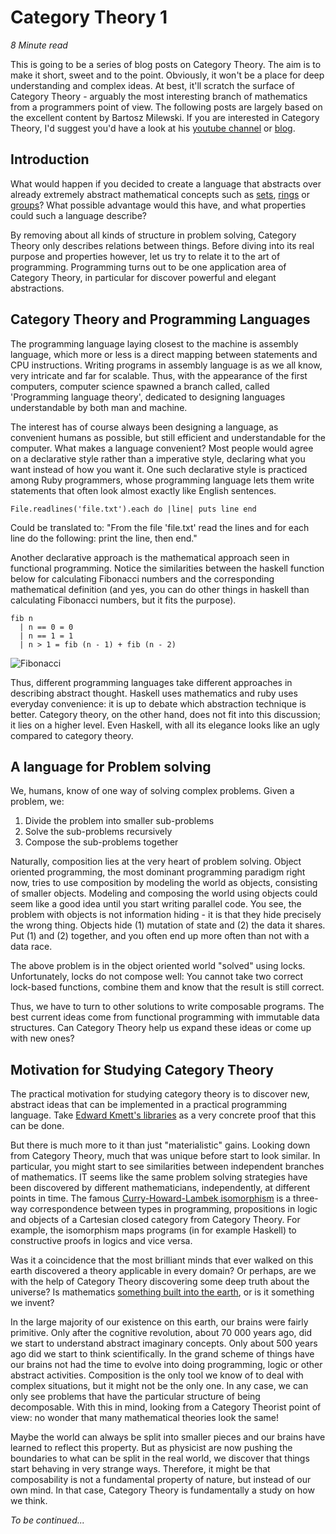 # Category Theory 1

*8 Minute read*

This is going to be a series of blog posts on Category Theory. The aim is to
make it short, sweet and to the point. Obviously, it won't be a place for deep
understanding and complex ideas. At best, it'll scratch the surface of Category
Theory - arguably the most interesting branch of mathematics from a programmers
point of view. The following posts are largely based on the excellent content
by Bartosz Milewski. If you are interested in Category Theory, I'd suggest
you'd have a look at his [youtube channel][2] or [blog][3].

## Introduction

What would happen if you decided to create a language that abstracts over
already extremely abstract mathematical concepts such as [sets][6], [rings][7]
or [groups][8]? What possible advantage would this have, and what properties
could such a language describe?

By removing about all kinds of structure in problem solving, Category Theory
only describes relations between things. Before diving into its real purpose
and properties however, let us try to relate it to the art of programming.
Programming turns out to be one application area of Category Theory, in
particular for discover powerful and elegant abstractions.

## Category Theory and Programming Languages

The programming language laying closest to the machine is assembly language,
which more or less is a direct mapping between statements and CPU instructions.
Writing programs in assembly language is as we all know, very intricate and far
for scalable. Thus, with the appearance of the first computers, computer
science spawned a branch called, called 'Programming language theory',
dedicated to designing languages understandable by both man and machine.

The interest has of course always been designing a language, as convenient
humans as possible, but still efficient and understandable for the computer.
What makes a language convenient? Most people would agree on a declarative
style rather than a imperative style, declaring what you want instead of how
you want it. One such declarative style is practiced among Ruby programmers,
whose programming language lets them write statements that often look almost
exactly like English sentences.

```
File.readlines('file.txt').each do |line| puts line end
```
Could be translated to:
"From the file 'file.txt' read the lines and for each line do the following:
print the line, then end."

Another declarative approach is the mathematical approach seen in functional
programming. Notice the similarities between the haskell function below for
calculating Fibonacci numbers and the corresponding mathematical definition
(and yes, you can do other things in haskell than calculating Fibonacci
numbers, but it fits the purpose).

```
fib n
  | n == 0 = 0
  | n == 1 = 1
  | n > 1 = fib (n - 1) + fib (n - 2)
```

![Fibonacci](/img/fib.png)

Thus, different programming languages take different approaches in describing
abstract thought. Haskell uses mathematics and ruby uses everyday convenience:
it is up to debate which abstraction technique is better. Category theory, on
the other hand, does not fit into this discussion; it lies on a higher level.
Even Haskell, with all its elegance looks like an ugly compared to category
theory.

## A language for Problem solving

We, humans, know of one way of solving complex problems. Given a problem, we:

1. Divide the problem into smaller sub-problems
2. Solve the sub-problems recursively
3. Compose the sub-problems together

Naturally, composition lies at the very heart of problem solving. Object
oriented programming, the most dominant programming paradigm right now, tries
to use composition by modeling the world as objects, consisting of smaller
objects. Modeling and composing the world using objects could seem like a good idea
until you start writing parallel code. You see, the problem with objects is not
information hiding - it is that they hide precisely the wrong thing. Objects
hide (1) mutation of state and (2) the data it shares. Put (1) and (2)
together, and you often end up more often than not with a data race.

The above problem is in the object oriented world "solved" using locks.
Unfortunately, locks do not compose well: You cannot take two correct
lock-based functions, combine them and know that the result is still correct.

Thus, we have to turn to other solutions to write composable programs. The best
current ideas come from functional programming with immutable data structures.
Can Category Theory help us expand these ideas or come up with new ones?

## Motivation for Studying Category Theory

The practical motivation for studying category theory is to discover new,
abstract ideas that can be implemented in a practical programming language.
Take [Edward Kmett's libraries][1] as a very concrete proof that this can be
done.

But there is much more to it than just "materialistic" gains. Looking down from
Category Theory, much that was unique before start to look similar. In
particular, you might start to see similarities between independent
branches of mathematics. IT seems like the same
problem solving strategies have been discovered by different mathematicians,
independently, at different points in time. The famous [Curry-Howard-Lambek
isomorphism][4] is a three-way correspondence between types in programming,
propositions in logic and objects of a Cartesian closed category from Category
Theory. For example, the isomorphism maps programs (in for example Haskell)
to constructive proofs in logics and vice versa.

Was it a coincidence that the most brilliant minds that ever walked on this
earth discovered a theory applicable in every domain? Or perhaps, are we
with the help of Category Theory discovering some deep truth about the
universe? Is mathematics [something built into the earth][5], or is it
something we invent?

In the large majority of our existence on this earth, our brains were fairly
primitive. Only after the cognitive revolution, about 70 000 years ago, did we
start to understand abstract imaginary concepts. Only about 500 years ago
did we start to think scientifically. In the grand scheme of things have our brains
not had the time to evolve into doing programming, logic or other abstract
activities. Composition is the only tool we know of to deal with complex
situations, but it might not be the only one. In any case, we can only see
problems that have the particular structure of being decomposable. With this in
mind, looking from a Category Theorist point of view: no wonder
that many mathematical theories look the same!

Maybe the world can always be split into smaller pieces and our brains have
learned to reflect this property. But as physicist are now pushing the
boundaries to what can be split in the real world, we discover that things
start behaving in very strange ways. Therefore, it might be that composability
is not a fundamental property of nature, but instead of our own mind. In that
case, Category Theory is fundamentally a study on how we think.

[1]: https://github.com/ekmett
[2]: https://www.youtube.com/user/DrBartosz/
[3]: https://bartoszmilewski.com/
[4]: https://wiki.haskell.org/Curry-Howard-Lambek_correspondence
[5]: https://en.wikipedia.org/wiki/Platonism
[6]: https://en.wikipedia.org/wiki/Set_theory
[7]: https://en.wikipedia.org/wiki/Ring_(mathematics)
[8]: https://en.wikipedia.org/wiki/Group_(mathematics)

*To be continued...*

